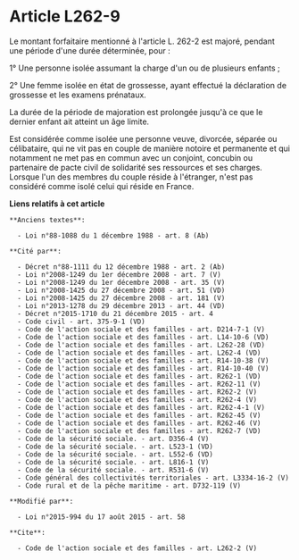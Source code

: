 # Article L262-9

Le montant forfaitaire mentionné à l'article L. 262-2 est majoré, pendant une période d'une durée déterminée, pour : 

1° Une personne isolée assumant la charge d'un ou de plusieurs enfants ; 

2° Une femme isolée en état de grossesse, ayant effectué la déclaration de grossesse et les examens prénataux. 

La durée de la période de majoration est prolongée jusqu'à ce que le dernier enfant ait atteint un âge limite. 

Est considérée comme isolée une personne veuve, divorcée, séparée ou célibataire, qui ne vit pas en couple de manière notoire
et permanente et qui notamment ne met pas en commun avec un conjoint, concubin ou partenaire de pacte civil de solidarité ses
ressources et ses charges. Lorsque l'un des membres du couple réside à l'étranger, n'est pas considéré comme isolé celui qui
réside en France.

**Liens relatifs à cet article**

	**Anciens textes**:

	  - Loi n°88-1088 du 1 décembre 1988 - art. 8 (Ab)

	**Cité par**:

	  - Décret n°88-1111 du 12 décembre 1988 - art. 2 (Ab)
	  - Loi n°2008-1249 du 1er décembre 2008 - art. 7 (V)
	  - Loi n°2008-1249 du 1er décembre 2008 - art. 35 (V)
	  - Loi n°2008-1425 du 27 décembre 2008 - art. 51 (VD)
	  - Loi n°2008-1425 du 27 décembre 2008 - art. 181 (V)
	  - Loi n°2013-1278 du 29 décembre 2013 - art. 44 (VD)
	  - Décret n°2015-1710 du 21 décembre 2015 - art. 4
	  - Code civil - art. 375-9-1 (VD)
	  - Code de l'action sociale et des familles - art. D214-7-1 (V)
	  - Code de l'action sociale et des familles - art. L14-10-6 (VD)
	  - Code de l'action sociale et des familles - art. L262-28 (VD)
	  - Code de l'action sociale et des familles - art. L262-4 (VD)
	  - Code de l'action sociale et des familles - art. R14-10-38 (V)
	  - Code de l'action sociale et des familles - art. R14-10-40 (V)
	  - Code de l'action sociale et des familles - art. R262-1 (VD)
	  - Code de l'action sociale et des familles - art. R262-11 (V)
	  - Code de l'action sociale et des familles - art. R262-2 (V)
	  - Code de l'action sociale et des familles - art. R262-4 (V)
	  - Code de l'action sociale et des familles - art. R262-4-1 (V)
	  - Code de l'action sociale et des familles - art. R262-45 (V)
	  - Code de l'action sociale et des familles - art. R262-46 (V)
	  - Code de l'action sociale et des familles - art. R262-7 (VD)
	  - Code de la sécurité sociale. - art. D356-4 (V)
	  - Code de la sécurité sociale. - art. L523-1 (VD)
	  - Code de la sécurité sociale. - art. L552-6 (VD)
	  - Code de la sécurité sociale. - art. L816-1 (V)
	  - Code de la sécurité sociale. - art. R531-6 (V)
	  - Code général des collectivités territoriales - art. L3334-16-2 (V)
	  - Code rural et de la pêche maritime - art. D732-119 (V)

	**Modifié par**:

	  - Loi n°2015-994 du 17 août 2015 - art. 58

	**Cite**:

	  - Code de l'action sociale et des familles - art. L262-2 (V)
